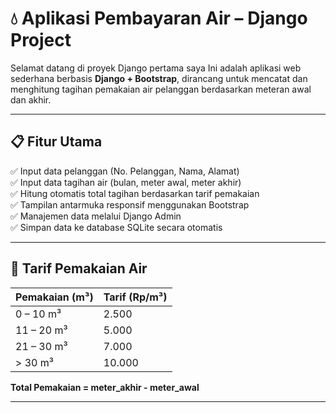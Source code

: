 # 💧 Aplikasi Pembayaran Air – Django Project

Selamat datang di proyek Django pertama saya 
Ini adalah aplikasi web sederhana berbasis **Django + Bootstrap**, dirancang untuk mencatat dan menghitung tagihan pemakaian air pelanggan berdasarkan meteran awal dan akhir.

---

## 📋 Fitur Utama

✅ Input data pelanggan (No. Pelanggan, Nama, Alamat)  
✅ Input data tagihan air (bulan, meter awal, meter akhir)  
✅ Hitung otomatis total tagihan berdasarkan tarif pemakaian  
✅ Tampilan antarmuka responsif menggunakan Bootstrap  
✅ Manajemen data melalui Django Admin  
✅ Simpan data ke database SQLite secara otomatis  

---

## 🧮 Tarif Pemakaian Air

| Pemakaian (m³)         | Tarif (Rp/m³) |
|------------------------|---------------|
| 0 – 10 m³              | 2.500         |
| 11 – 20 m³             | 5.000         |
| 21 – 30 m³             | 7.000         |
| > 30 m³                | 10.000        |

**Total Pemakaian = meter_akhir - meter_awal**

---
